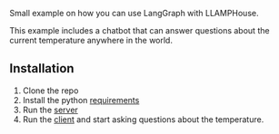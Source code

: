 Small example on how you can use LangGraph with LLAMPHouse.

This example includes a chatbot that can answer questions about the current temperature anywhere in the world.

## Installation

1. Clone the repo
1. Install the python [requirements](requirements.txt)
1. Run the [server](server.py)
1. Run the [client](client.py) and start asking questions about the temperature.